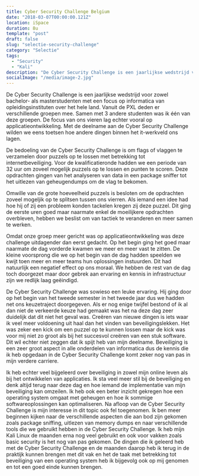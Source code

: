 ```yaml
---
title: Cyber Security Challenge Belgium
date: "2018-03-07T00:00:00.121Z"
location: iSpace
duration: 8u
template: "post"
draft: false
slug: "selectie-security-challenge"
category: "Selectie"
tags:
  - "Security"
  - "Kali"
description: "De Cyber Security Challenge is een jaarlijkse wedstrijd voor zowel bachelor- als masterstudenten met een focus op informatica van opleidingsinstituten over het hele land ..."
socialImage: "/media/image-2.jpg"
---
```


<!-- ![Ida](/media/portfolio/ida.png) -->

De Cyber Security Challenge is een jaarlijkse wedstrijd voor zowel bachelor- als masterstudenten met een focus op informatica van opleidingsinstituten over het hele land. Vanuit de PXL deden er verschillende groepen mee. Samen met 3 andere studenten was ik één van deze groepen. De focus van ons vieren lag echter vooral op applicatieontwikkeling. Met de deelname aan de Cyber Security Challenge wilden we eens toetsen hoe andere dingen binnen het it-werkveld ons lagen.

De bedoeling van de Cyber Security Challenge is om flags of vlaggen te verzamelen door puzzels op te lossen met betrekking tot internetbeveiliging. Voor de kwalificatieronde hadden we een periode van 32 uur om zoveel mogelijk puzzels op te lossen en punten te scoren. Deze opdrachten gingen van het analyseren van data in een package sniffer tot het uitlezen van geheugendumps om de vlag te bekomen.

Omwille van de grote hoeveelheid puzzels is besloten om de opdrachten zoveel mogeljik op te splitsen tussen ons vierren. Als iemand een idee had hoe hij of zij een probleem konden tackelen kregen zij deze puzzel. Dit ging de eerste uren goed maar naarmate enkel de moeilijkere opdrachten overbleven, hebben we beslist om van tactiek te veranderen en meer samen te werken.

Omdat onze groep meer gericht was op applicatieontwikkeling was deze challenge uitdagender dan eerst gedacht. Op het begin ging het goed maar naarmate de dag vorderde kwamen we meer en meer vast te zitten. De kleine voorsprong die we op het begin van de dag hadden speelden we kwijt toen meer en meer teams hun oplossingen instuurden. Dit had natuurlijk een negatief effect op ons moraal. We hebben de rest van de dag toch doorgezet maar door gebrek aan ervaring en kennis in infrastructuur zijn we redlijk laag geëindigd.

De Cyber Security Challenge was sowieso een leuke ervaring. Hij ging door op het begin van het tweede semester in het tweede jaar dus we hadden net ons keuzetraject doorgegeven. Als er nog enige twijfel bestond of ik al dan niet de verkeerde keuze had gemaakt was het na deze dag zeer duidelijk dat dit niet het geval was. Creëren van nieuwe dingen is iets waar ik veel meer voldoening uit haal dan het vinden van beveiligingslekken. Het was zeker een kick om een puzzel op te kunnen lossen maar de kick was voor mij niet zo groot als bij het succesvol creëren van een stuk software. Dit wil echter niet zeggen dat ik spijt heb van mijn deelname. Beveiliging is een zeer groot aspect in alle onderdelen van informatica dus de kennis die ik heb opgedaan in de Cyber Security Challenge komt zeker nog van pas in mijn verdere carriere.

Ik heb echter veel bijgeleerd over beveiliging in zowel mijn online leven als bij het ontwikkelen van applicaties. Ik sta veel meer stil bij de beveiliging en denk altijd terug naar deze dag en hoe iemand de implementatie van mijn beveiliging kan omzeilen. Ik heb ook een beter inzicht gekregen hoe een operating system omgaat met geheugen en hoe ik sommige softwareoplossingen kan optimaliseren. Na afloop van de Cyber Security Challenge is mijn interesse in dit topic ook fel toegenomen. Ik ben meer beginnen kijken naar de verschillende aspecten die aan bod zijn gekomen zoals package sniffing, uitlezen van memory dumps en naar verschillende tools die we gebruikt hebben in de Cyber Security Challenge. Ik heb mijn Kali Linux de maanden erna nog veel gebruikt en ook voor vakken zoals basic security is het nog van pas gekomen. De dingen die ik geleerd heb met de Cyber Security Challenge en de maanden daarop heb ik terug in de praktijk kunnen brengen met dit vak en het de taak met betrekking tot beveiliging van een operating system heb ik bijgevolg ook op mij genomen en tot een goed einde kunnen brengen.
